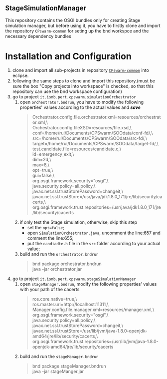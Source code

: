 ## StageSimulationManager

This repository contains the OSGI bundles only for creating Stage simulation manager, but before using it, you have to firstly clone and import the repository `CPswarm-common` for seting up the bnd workspce and the necessary dependency bundles 


# Installation and Configuration

1. clone and import all sub-projects in repository [`CPswarm-common`](https://git.pertforge.ismb.it/rzhao/cpswarm-common/tree/master) into eclipse.
2. following the same steps to clone and import this repository.(must be sure the box "Copy projects into workspace" is checked, so that this repository can use the bnd workspace configuration) 
3. go to project `it.ismb.pert.cpswarm.simulationOrchestrator` 
    1. open `orchestrator.bndrun`, you have to modify the following properties' values according to the actual values and ***save***
        >Orchestrator.config.file.orchestrator.xml=resources/orchestrator.xml,\\\
	    >Orchestrator.config.fileXSD=resources/file.xsd,\\\
        >conf=/home/rui/Documents/CPSwarm/SOOdata/conf-fd/,\\\
	    >src=/home/rui/Documents/CPSwarm/SOOdata/src-fd/,\\\
	    >target=/home/rui/Documents/CPSwarm/SOOdata/target-fd/,\\\
        >test.candidate.file=resources/candidate.c,\\\
        >id=emergency_exit,\\\
     	>dim=2d,\\\
	    >max=8,\\\
	    >opt=true,\\\
	    >gui=false,\\\
        >org.osgi.framework.security="osgi",\\\
	    >java.security.policy=all.policy,\\\
	    >javax.net.ssl.trustStorePassword=changeit,\\\
        >javax.net.ssl.trustStore=/usr/java/jdk1.8.0_171/jre/lib/security/cacerts,\\\
	    >org.osgi.framework.trust.repositories=/usr/java/jdk1.8.0_171/jre/lib/security/cacerts
     2. if only test the Stage simulation, otherwise, skip this step
        *  set the `opt=false`;
        *  open `SimulationOrchestrator.java`, uncomment the line:657 and comment the line:655;
        *  put the `candiadte.h` file in the `src` folder according to your actual value;
    3. build and run the `orchestrator.bndrun`
        >bnd package orchestrator.bndrun\
        >java -jar orchestrator.jar
4. go to project `it.ismb.pert.cpswarm.stageSimulationManager` 
    1. open `stageManager.bndrun`, modify the following properties' values with your path of the cacerts
        >ros.core.native=true,\\\
        >ros.master.uri=http:\/\/localhost:11311,\\\
        >Manager.config.file.manager.xml=resources/manager.xml,\\\
        >org.osgi.framework.security="osgi",\\\
	    >java.security.policy=all.policy,\\\
	    >javax.net.ssl.trustStorePassword=changeit,\\\
	    >javax.net.ssl.trustStore=/usr/lib/jvm/java-1.8.0-openjdk-amd64/jre/lib/security/cacerts,\\\
	    >org.osgi.framework.trust.repositories=/usr/lib/jvm/java-1.8.0-openjdk-amd64/jre/lib/security/cacerts
    2. build and run the `stageManager.bndrun`
        >bnd package stageManager.bndrun\
        >java -jar stageManger.jar